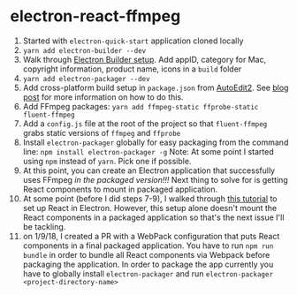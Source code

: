 # electron-react-ffmpeg

1. Started with `electron-quick-start` application cloned locally
2. `yarn add electron-builder --dev`
3. Walk through [Electron Builder setup](https://github.com/electron-userland/electron-builder#quick-setup-guide). Add appID, category for Mac, copyright information, product name, icons in a `build` folder
4. `yarn add electron-packager --dev`
5. Add cross-platform build setup in `package.json` from [AutoEdit2](https://github.com/OpenNewsLabs/autoEdit_2). See [blog post](http://pietropassarelli.com/ffmpeg-electron.html) for more information on how to do this.
6. Add FFmpeg packages:
`yarn add ffmpeg-static ffprobe-static fluent-ffmpeg`
7. Add a `config.js` file at the root of the project so that `fluent-ffmpeg` grabs static versions of `ffmpeg` and `ffprobe`
8. Install `electron-packager` globally for easy packaging from the command line:
`npm install electron-packager -g`
Note: At some point I started using `npm` instead of `yarn`. Pick one if possible.
9. At this point, you can create an Electron application that successfully uses FFmpeg *in the packaged version!!!* Next thing to solve for is getting React components to mount in packaged application.
10. At some point (before I did steps 7-9), I walked through [this tutorial](https://willowtreeapps.com/ideas/how-to-develop-apps-in-electron-using-react) to set up React in Electron. However, this setup alone doesn't mount the React components in a packaged application so that's the next issue I'll be tackling.
11. on 1/9/18, I created a PR with a WebPack configuration that puts React components in a final packaged application. You have to run `npm run bundle` in order to bundle all React components via Webpack before packaging the application. In order to package the app currently you have to globally install `electron-packager` and run `electron-packager <project-directory-name>`

